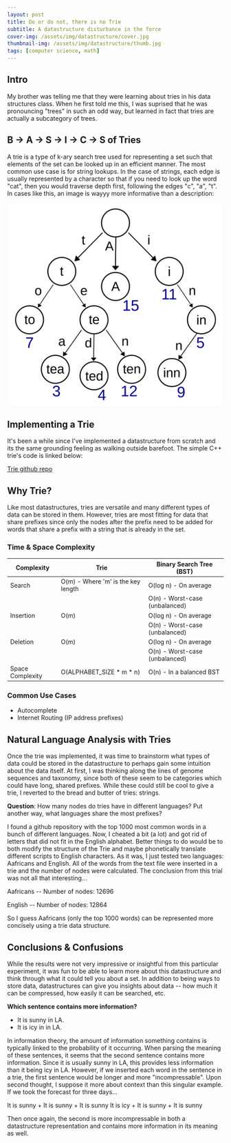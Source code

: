 ```yaml
---
layout: post
title: Do or do not, there is no Trie
subtitle: A datastructure disturbance in the force
cover-img: /assets/img/datastructure/cover.jpg
thumbnail-img: /assets/img/datastructure/thumb.jpg
tags: [computer science, math]
---
```


## Intro
My brother was telling me that they were learning about tries in his data structures class. When he first told me this, I was suprised that he was pronouncing "trees" in such an odd way, but learned in fact that tries are actually a subcategory of trees. 

## B -> A -> S -> I -> C -> S of Tries
A trie is a type of k-ary search tree used for representing a set such that elements of the set can be looked up in an efficient manner. The most common use case is for string lookups. In the case of strings, each edge is usually represented by a character so that if you need to look up the word "cat", then you would traverse depth first, following the edges "c", "a", "t". In cases like this, an image is wayyy more informative than a description:

<div style="display: flex; justify-content: center; text-align: center;">
 <div class="image">
    <img src="../assets/img/datastructure/trie.png" width="500"/>
</div>
</div>


## Implementing a Trie
It's been a while since I've implemented a datastructure from scratch and its the same grounding feeling as walking outside barefoot. The simple C++ trie's code is linked below:

[Trie github repo](https://github.com/Aloha-Churchill/trie)

## Why Trie?
Like most datastructures, tries are versatile and many different types of data can be stored in them. However, tries are most fitting for data that share prefixes since only the nodes after the prefix need to be added for words that share a prefix with a string that is already in the set.

### Time & Space Complexity

| Complexity        | Trie                                     | Binary Search Tree (BST)               |
|-------------------|------------------------------------------|----------------------------------------|
| Search            | O(m) - Where 'm' is the key length       | O(log n) - On average                  |
|                   |                                          | O(n) - Worst-case (unbalanced)         |
| Insertion         | O(m)                                     | O(log n) - On average                  |
|                   |                                          | O(n) - Worst-case (unbalanced)         |
| Deletion          | O(m)                                     | O(log n) - On average                  |
|                   |                                          | O(n) - Worst-case (unbalanced)         |
| Space Complexity  | O(ALPHABET_SIZE * m * n)                 | O(n) - In a balanced BST               |



### Common Use Cases
* Autocomplete
* Internet Routing (IP address prefixes)


## Natural Language Analysis with Tries
Once the trie was implemented, it was time to brainstorm what types of data could be stored in the datastructure to perhaps gain some intuition about the data itself. At first, I was thinking along the lines of genome sequences and taxonomy, since both of these seem to be categories which could have long, shared prefixes. While these could still be cool to give a trie, I reverted to the bread and butter of tries: strings. 

**Question**: How many nodes do tries have in different languages? Put another way, what languages share the most prefixes?

I found a github repository with the top 1000 most common words in a bunch of different languages. Now, I cheated a bit (a lot) and got rid of letters that did not fit in the English alphabet. Better things to do would be to both modify the structure of the Trie and maybe phonetically translate different scripts to English characters. As it was, I just tested two languages: Aafricans and English. All of the words from the text file were inserted in a trie and the number of nodes were calculated. The conclusion from this trial was not all that interesting...

Aafricans -- Number of nodes: 12696

English -- Number of nodes: 12864

So I guess Aafricans (only the top 1000 words) can be represented more concisely using a trie data structure.  

## Conclusions & Confusions
While the results were not very impressive or insightful from this particular experiment, it was fun to be able to learn more about this datastructure and think through what it could tell you about a set. In addition to being ways to store data, datastructures can give you insights about data -- how much it can be compressed, how easily it can be searched, etc. 


**Which sentence contains more information?** 
* It is sunny in LA.
* It is icy in in LA.

In information theory, the amount of information something contains is typically linked to the probability of it occurring. When parsing the meaning of these sentences, it seems that the second sentence contains more information. Since it is usually sunny in LA, this provides less information than it being icy in LA. However, if we inserted each word in the sentence in a trie, the first sentence would be longer and more "incompressable". Upon second thought, I suppose it more about context than this singular example. If we took the forecast for three days...

It is sunny + It is sunny + It is sunny
It is icy + It is sunny + It is sunny

Then once again, the second is more incompressable in both a datastructure representation and contains more information in its meaning as well.



